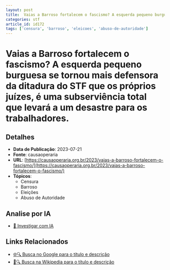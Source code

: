 ```yaml
---
layout: post
title:  Vaias a Barroso fortalecem o fascismo? A esquerda pequeno burguesa se tornou mais defensora da ditadura do STF que os próprios juízes, é uma subserviência total que levará a um desastre para os trabalhadores.
categories: stf
article_id: id172
tags: ['censura', 'barroso', 'eleicoes', 'abuso-de-autoridade']
---
```


# Vaias a Barroso fortalecem o fascismo? A esquerda pequeno burguesa se tornou mais defensora da ditadura do STF que os próprios juízes, é uma subserviência total que levará a um desastre para os trabalhadores.

## Detalhes
- **Data de Publicação**: 2023-07-21
- **Fonte**: causaoperaria
- **URL**: [https://causaoperaria.org.br/2023/vaias-a-barroso-fortalecem-o-fascismo/](https://causaoperaria.org.br/2023/vaias-a-barroso-fortalecem-o-fascismo/)
- **Tópicos**:
  - Censura
  - Barroso
  - Eleições
  - Abuso de Autoridade

## Analise por IA
- [🤖 Investigar com IA](https://www.perplexity.ai/search?q=%22not%C3%ADcia%20artigo%20Brasil%22%20Vaias%20a%20Barroso%20fortalecem%20o%20fascismo%3F%20A%20esquerda%20pequeno%20burguesa%20se%20tornou%20mais%20defensora%20da%20ditadura%20do%20STF%20que%20os%20pr%C3%B3prios%20ju%C3%ADzes%2C%20%C3%A9%20uma%20subservi%C3%AAncia%20total%20que%20levar%C3%A1%20a%20um%20desastre%20para%20os%20trabalhadores.%20causaoperaria%202023-07-21)

## Links Relacionados
- [🌐🔍 Busca no Google para o título e descrição](https://www.google.com/search?q=%22not%C3%ADcia%20artigo%20Brasil%22%20Vaias%20a%20Barroso%20fortalecem%20o%20fascismo%3F%20A%20esquerda%20pequeno%20burguesa%20se%20tornou%20mais%20defensora%20da%20ditadura%20do%20STF%20que%20os%20pr%C3%B3prios%20ju%C3%ADzes%2C%20%C3%A9%20uma%20subservi%C3%AAncia%20total%20que%20levar%C3%A1%20a%20um%20desastre%20para%20os%20trabalhadores.%20causaoperaria%202023-07-21)
- [📖🔍 Busca na Wikipedia para o título e descrição](https://pt.wikipedia.org/w/index.php?search=%22not%C3%ADcia%20artigo%20Brasil%22%20Vaias%20a%20Barroso%20fortalecem%20o%20fascismo%3F%20A%20esquerda%20pequeno%20burguesa%20se%20tornou%20mais%20defensora%20da%20ditadura%20do%20STF%20que%20os%20pr%C3%B3prios%20ju%C3%ADzes%2C%20%C3%A9%20uma%20subservi%C3%AAncia%20total%20que%20levar%C3%A1%20a%20um%20desastre%20para%20os%20trabalhadores.%20causaoperaria%202023-07-21)

